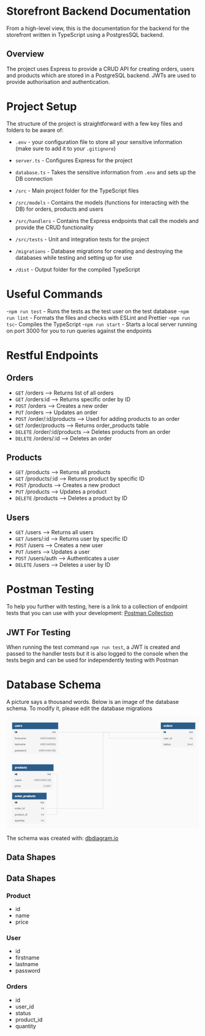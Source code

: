 # Storefront Backend Documentation

From a high-level view, this is the documentation for the backend for the storefront written in TypeScript using a PostgresSQL backend.

## Overview

The project uses Express to provide a CRUD API for creating orders, users and products which are stored in a PostgreSQL backend. JWTs are used to provide authorisation and authentication.

# Project Setup

The structure of the project is straightforward with a few key files and folders to be aware of:

- `.env` - your configuration file to store all your sensitive information (make sure to add it to your `.gitignore`)

- `server.ts` - Configures Express for the project

- `database.ts` - Takes the sensitive information from `.env` and sets up the DB connection

- `/src` - Main project folder for the TypeScript files

- `/src/models` - Contains the models (functions for interacting with the DB) for orders, products and users

- `/src/handlers` - Contains the Express endpoints that call the models and provide the CRUD functionality

- `/src/tests` - Unit and integration tests for the project

- `/migrations` - Database migrations for creating and destroying the databases while testing and setting up for use

- `/dist` - Output folder for the compiled TypeScript

# Useful Commands

-`npm run test` - Runs the tests as the test user on the test database
-`npm run lint` - Formats the files and checks with ESLint and Prettier
-`npm run tsc`- Compiles the TypeScript
-`npm run start` - Starts a local server running on port 3000 for you to run queries against the endpoints

# Restful Endpoints

## Orders

 - `GET` /orders --> Returns list of all orders
 - `GET` /orders:id --> Returns specific order by ID
 - `POST` /orders --> Creates a new order
 - `PUT` /orders --> Updates an order
 - `POST` /order/:id/products --> Used for adding products to an order
 - `GET` /order/products --> Returns order_products table
 - `DELETE` /order/:id/products --> Deletes products from an order 
 - `DELETE` /orders/:id --> Deletes an order

 ## Products

 - `GET` /products --> Returns all products
 - `GET` /products/:id --> Returns product by specific ID
 - `POST` /products --> Creates a new product
 - `PUT` /products --> Updates a product
 - `DELETE` /products --> Deletes a product by ID

## Users

 - `GET` /users --> Returns all users
 - `GET` /users/:id --> Returns user by specific ID
 - `POST` /users --> Creates a new user
 - `PUT` /users --> Updates a user
 - `POST` /users/auth --> Authenticates a user
 - `DELETE` /users --> Deletes a user by ID



# Postman Testing

To help you further with testing, here is a link to a collection of endpoint tests that you can use with your development: [Postman Collection](https://go.postman.co/workspace/My-Workspace~964c436f-4ff5-473a-83eb-d19b0916e567/collection/17944040-1dcbb585-c58d-4c75-9efd-865d3685578e)

## JWT For Testing

When running the test command `npm run test`, a JWT is created and passed to the handler tests but it is also logged to the console when the tests begin and can be used for independently testing with Postman

 # Database Schema

 A picture says a thousand words. Below is an image of the database schema. To modify it, please edit the database migrations

![Database Schema](db_schema.png)

The schema was created with: [dbdiagram.io](https://dbdiagram.io/)

## Data Shapes

## Data Shapes

### Product

- id 
- name 
- price 

### User

- id
- firstname
- lastname
- password

### Orders

- id
- user_id
- status
- product_id
- quantity